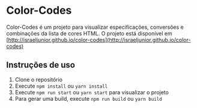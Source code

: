 # Color-Codes

Color-Codes é um projeto para visualizar especificações, conversões e combinações da lista de cores HTML. O projeto está disponível em [http://israeljunior.github.io/color-codes](http://israeljunior.github.io/color-codes)

## Instruções de uso
1. Clone o repositório
2. Execute `npm install` ou `yarn install`
3. Execute `npm run start` ou `yarn start` para visualizar o projeto
4. Para gerar uma build, execute `npm run build` ou `yarn build`
